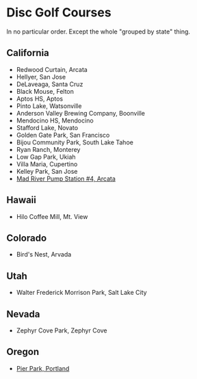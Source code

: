 # Disc Golf Courses
In no particular order. Except the whole "grouped by state" thing.


## California
* Redwood Curtain, Arcata
* Hellyer, San Jose
* DeLaveaga, Santa Cruz
* Black Mouse, Felton
* Aptos HS, Aptos
* Pinto Lake, Watsonville
* Anderson Valley Brewing Company, Boonville
* Mendocino HS, Mendocino
* Stafford Lake, Novato
* Golden Gate Park, San Francisco
* Bijou Community Park, South Lake Tahoe
* Ryan Ranch, Monterey
* Low Gap Park, Ukiah
* Villa Maria, Cupertino
* Kelley Park, San Jose
* [Mad River Pump Station #4, Arcata](https://udisc.com/courses/mad-river-pump-station-4-uTWl)

## Hawaii
* Hilo Coffee Mill, Mt. View

## Colorado
* Bird's Nest, Arvada

## Utah
* Walter Frederick Morrison Park, Salt Lake City

## Nevada
* Zephyr Cove Park, Zephyr Cove

## Oregon
* [Pier Park, Portland](https://udisc.com/courses/pier-park-GN0G)
